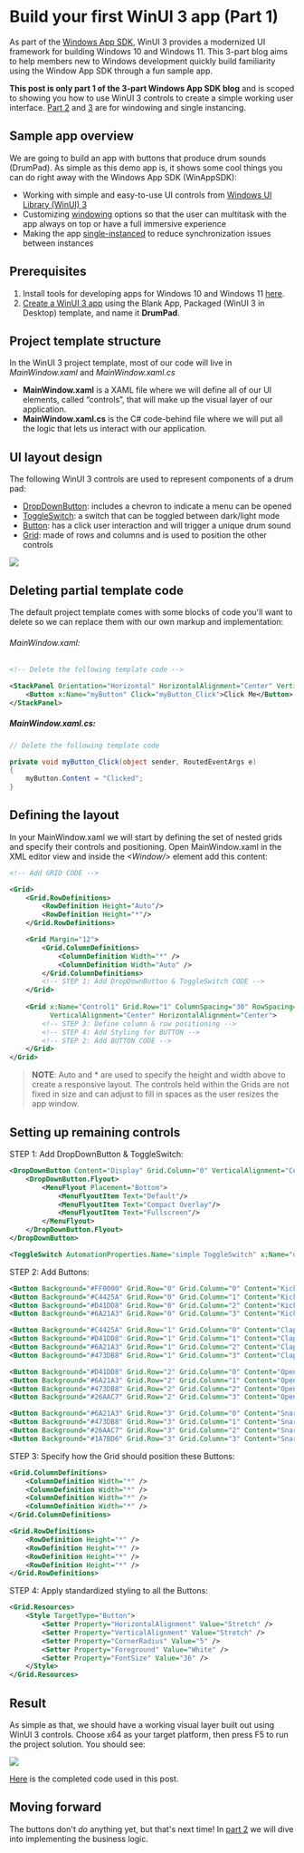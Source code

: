 # Build your first WinUI 3 app (Part 1)
As part of the [Windows App SDK](https://docs.microsoft.com/en-us/windows/apps/windows-app-sdk/), WinUI 3 provides a modernized UI framework for building Windows 10 and Windows 11. This 3-part blog aims to help members new to Windows development quickly build familiarity using the Window App SDK through a fun sample app.

**This post is only part 1 of the 3-part Windows App SDK blog** and is scoped to showing you how to use WinUI 3 controls to create a simple working user interface. [Part 2](https://github.com/jingwei-a-zhang/test-MDfiles/blob/main/Windowing.md) and [3](https://github.com/jingwei-a-zhang/test-MDfiles/blob/main/SingleInstancing.md) are for windowing and single instancing. 

## Sample app overview
We are going to build an app with buttons that produce drum sounds (DrumPad). As simple as this demo app is, it shows some cool things you can do right away with the Windows App SDK (WinAppSDK):
* Working with simple and easy-to-use UI controls from [Windows UI Library (WinUI) 3](https://docs.microsoft.com/en-us/windows/apps/winui/winui3/)
* Customizing [windowing](https://docs.microsoft.com/en-us/windows/apps/windows-app-sdk/windowing/windowing-overview) options so that the user can multitask with the app always on top or have a full immersive experience 
* Making the app [single-instanced](https://docs.microsoft.com/en-us/windows/apps/windows-app-sdk/applifecycle/applifecycle-instancing) to reduce synchronization issues between instances 


## Prerequisites 
1. Install tools for developing apps for Windows 10 and Windows 11 [here](https://docs.microsoft.com/en-us/windows/apps/windows-app-sdk/set-up-your-development-environment?tabs=vs-2022).
2. [Create a WinUI 3 app](https://docs.microsoft.com/en-us/windows/apps/winui/winui3/create-your-first-winui3-app?pivots=winui3-packaged-csharp) using the Blank App, Packaged (WinUI 3 in Desktop) template, and name it **DrumPad**.


## Project template structure
In the WinUI 3 project template, most of our code will live in *MainWindow.xaml* and *MainWindow.xaml.cs*

* **MainWindow.xaml** is a XAML file where we will define all of our UI elements, called “controls”, that will make up the visual layer of our application. 
* **MainWindow.xaml.cs** is the C# code-behind file where we will put all the logic that lets us interact with our application.



## UI layout design
The following WinUI 3 controls are used to represent components of a drum pad:
* [DropDownButton](https://docs.microsoft.com/en-us/windows/winui/api/microsoft.ui.xaml.controls.dropdownbutton?view=winui-3.0): includes a chevron to indicate a menu can be opened
* [ToggleSwitch](https://docs.microsoft.com/en-us/windows/winui/api/microsoft.ui.xaml.controls.toggleswitch?view=winui-3.0): a switch that can be toggled between dark/light mode
* [Button](https://docs.microsoft.com/en-us/windows/winui/api/microsoft.ui.xaml.controls.button?view=winui-3.0): has a click user interaction and will trigger a unique drum sound
* [Grid](https://docs.microsoft.com/en-us/windows/winui/api/microsoft.ui.xaml.controls.grid?view=winui-3.0): made of rows and columns and is used to position the other controls


![](Group%20123.png)

## Deleting partial template code

The default project template comes with some blocks of code you'll want to delete so we can replace them with our own markup and implementation:


###### MainWindow.xaml:
```xml
<!-- Delete the following template code -->

<StackPanel Orientation="Horizontal" HorizontalAlignment="Center" VerticalAlignment="Center">
    <Button x:Name="myButton" Click="myButton_Click">Click Me</Button>
</StackPanel>
```

##### MainWindow.xaml.cs:

```csharp
// Delete the following template code

private void myButton_Click(object sender, RoutedEventArgs e)
{
    myButton.Content = "Clicked";
}
```


## Defining the layout 
In your MainWindow.xaml we will start by defining the set of nested grids and specify their controls and positioning. Open MainWindow.xaml in the XML editor view and inside the *\<Window/>* element add this content: 

```xml
<!-- Add GRID CODE -->

<Grid>
    <Grid.RowDefinitions>
        <RowDefinition Height="Auto"/>
        <RowDefinition Height="*"/>
    </Grid.RowDefinitions>

    <Grid Margin="12">
        <Grid.ColumnDefinitions>
            <ColumnDefinition Width="*" />
            <ColumnDefinition Width="Auto" />
        </Grid.ColumnDefinitions>
        <!-- STEP 1: Add DropDownButton & ToggleSwitch CODE -->
    </Grid>
    
    <Grid x:Name="Control1" Grid.Row="1" ColumnSpacing="30" RowSpacing="12"
          VerticalAlignment="Center" HorizontalAlignment="Center">
        <!-- STEP 3: Define column & row positioning -->
        <!-- STEP 4: Add Styling for BUTTON -->
        <!-- STEP 2: Add BUTTON CODE -->
    </Grid>
</Grid>
```



> **NOTE**: Auto and * are used to specify the height and width above to create a responsive layout. The controls held within the Grids are not fixed in size and can adjust to fill in spaces as the user resizes the app window. 

## Setting up remaining controls
STEP 1:	Add DropDownButton & ToggleSwitch:

```xml
<DropDownButton Content="Display" Grid.Column="0" VerticalAlignment="Center" HorizontalAlignment="Left" Width="118" >
    <DropDownButton.Flyout>
        <MenuFlyout Placement="Bottom">
            <MenuFlyoutItem Text="Default"/>
            <MenuFlyoutItem Text="Compact Overlay"/>
            <MenuFlyoutItem Text="Fullscreen"/>
        </MenuFlyout>
    </DropDownButton.Flyout>
</DropDownButton>

<ToggleSwitch AutomationProperties.Name="simple ToggleSwitch" x:Name="dark_switch" Grid.Column="1" CornerRadius="3" VerticalAlignment="Center"  HorizontalAlignment="Right" MinWidth="0" HorizontalContentAlignment="Center" VerticalContentAlignment="Center" />
```



STEP 2:	Add Buttons:

```xml
<Button Background="#FF0000" Grid.Row="0" Grid.Column="0" Content="Kick 1"/>
<Button Background="#C4425A" Grid.Row="0" Grid.Column="1" Content="Kick 2"/>
<Button Background="#D41DD8" Grid.Row="0" Grid.Column="2" Content="Kick 3"/>
<Button Background="#6A21A3" Grid.Row="0" Grid.Column="3" Content="Kick 4"/>

<Button Background="#C4425A" Grid.Row="1" Grid.Column="0" Content="Clap 1"/>
<Button Background="#D41DD8" Grid.Row="1" Grid.Column="1" Content="Clap 2"/>
<Button Background="#6A21A3" Grid.Row="1" Grid.Column="2" Content="Clap 3"/>
<Button Background="#473DB8" Grid.Row="1" Grid.Column="3" Content="Clap 4"/>

<Button Background="#D41DD8" Grid.Row="2" Grid.Column="0" Content="Open Hat 1"/>
<Button Background="#6A21A3" Grid.Row="2" Grid.Column="1" Content="Open Hat 2"/>
<Button Background="#473DB8" Grid.Row="2" Grid.Column="2" Content="Open Hat 3"/>
<Button Background="#26AAC7" Grid.Row="2" Grid.Column="3" Content="Open Hat 4"/>

<Button Background="#6A21A3" Grid.Row="3" Grid.Column="0" Content="Snare 1"/>
<Button Background="#473DB8" Grid.Row="3" Grid.Column="1" Content="Snare 2"/>
<Button Background="#26AAC7" Grid.Row="3" Grid.Column="2" Content="Snare 3"/>
<Button Background="#1A7BD6" Grid.Row="3" Grid.Column="3" Content="Snare 4"/>
```


STEP 3:	Specify how the Grid should position these Buttons:

```xml
<Grid.ColumnDefinitions>
    <ColumnDefinition Width="*" />
    <ColumnDefinition Width="*" />
    <ColumnDefinition Width="*" />
    <ColumnDefinition Width="*" />
</Grid.ColumnDefinitions>

<Grid.RowDefinitions>
    <RowDefinition Height="*" />
    <RowDefinition Height="*" />
    <RowDefinition Height="*" />
    <RowDefinition Height="*" />
</Grid.RowDefinitions>
```


STEP 4:	Apply standardized styling to all the Buttons:


```xml
<Grid.Resources>
    <Style TargetType="Button">
        <Setter Property="HorizontalAlignment" Value="Stretch" />
        <Setter Property="VerticalAlignment" Value="Stretch" />
        <Setter Property="CornerRadius" Value="5" />
        <Setter Property="Foreground" Value="White" />
        <Setter Property="FontSize" Value="36" />
    </Style>
</Grid.Resources>
```

## Result
As simple as that, we should have a working visual layer built out using WinUI 3 controls. Choose x64 as your target platform, then press F5 to run the project solution. You should see: 

![](image%204%20(1).png)

[Here](https://github.com/jingwei-a-zhang/WinAppSDK-DrumPad/tree/UI_Layout) is the completed code used in this post.

## Moving forward
The buttons don't *do* anything yet, but that's next time! In [part 2](https://github.com/jingwei-a-zhang/test-MDfiles/blob/main/Windowing.md) we will dive into implementing the business logic. 

  [1]: image%203%20(2).png
